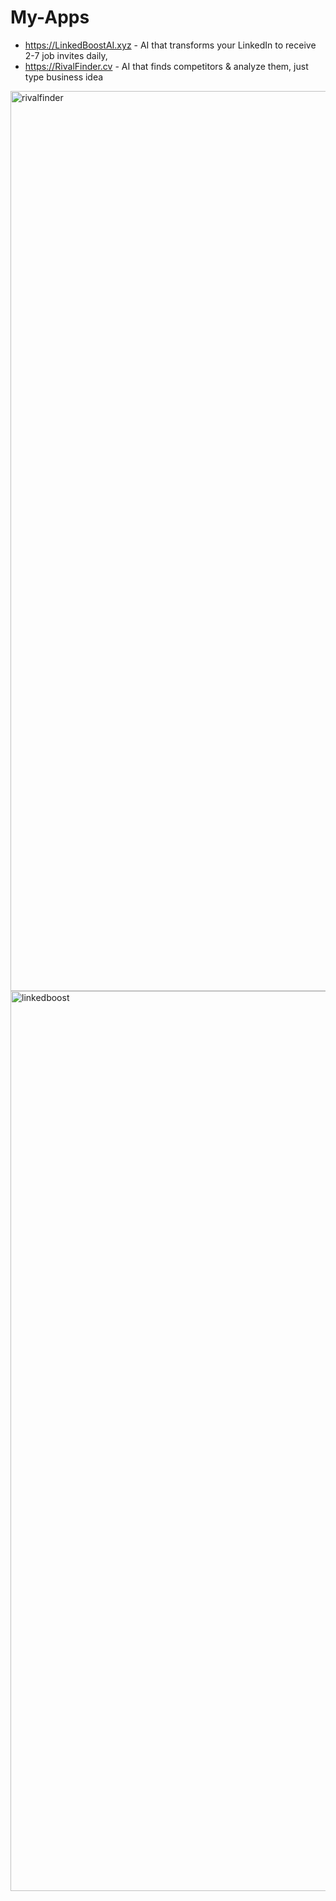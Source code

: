# My-Apps

- https://LinkedBoostAI.xyz - AI that transforms your LinkedIn to receive 2-7 job invites daily, 
- https://RivalFinder.cv - AI that finds competitors & analyze them, just type business idea

<img width="1440" alt="rivalfinder" src="https://github.com/user-attachments/assets/9b4f8876-3a71-42ee-be55-0a2338c27459" />
<img width="1440" alt="linkedboost" src="https://github.com/user-attachments/assets/6eff140e-0af7-4cd3-a8db-8233ba2bf2fa" />


